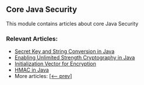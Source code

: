 ## Core Java Security

This module contains articles about core Java Security

### Relevant Articles:

- [Secret Key and String Conversion in Java](https://www.baeldung.com/java-secret-key-to-string)
- [Enabling Unlimited Strength Cryptography in Java](https://www.baeldung.com/jce-enable-unlimited-strength)
- [Initialization Vector for Encryption](https://www.baeldung.com/java-encryption-iv)
- [HMAC in Java](https://www.baeldung.com/java-hmac)
- More articles: [[<-- prev]](/core-java-modules/core-java-security-2)
